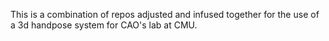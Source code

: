 This is a combination of repos adjusted and infused together for the use of a 3d handpose system for CAO's lab at CMU.
